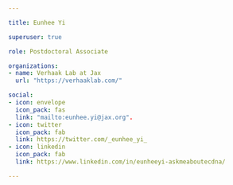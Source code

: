 ```yaml
---

title: Eunhee Yi

superuser: true

role: Postdoctoral Associate

organizations:
- name: Verhaak Lab at Jax
  url: "https://verhaaklab.com/"

social:
- icon: envelope
  icon_pack: fas
  link: "mailto:eunhee.yi@jax.org".
- icon: twitter
  icon_pack: fab
  link: https://twitter.com/_eunhee_yi_
- icon: linkedin
  icon_pack: fab
  link: https://www.linkedin.com/in/eunheeyi-askmeaboutecdna/

---
```

